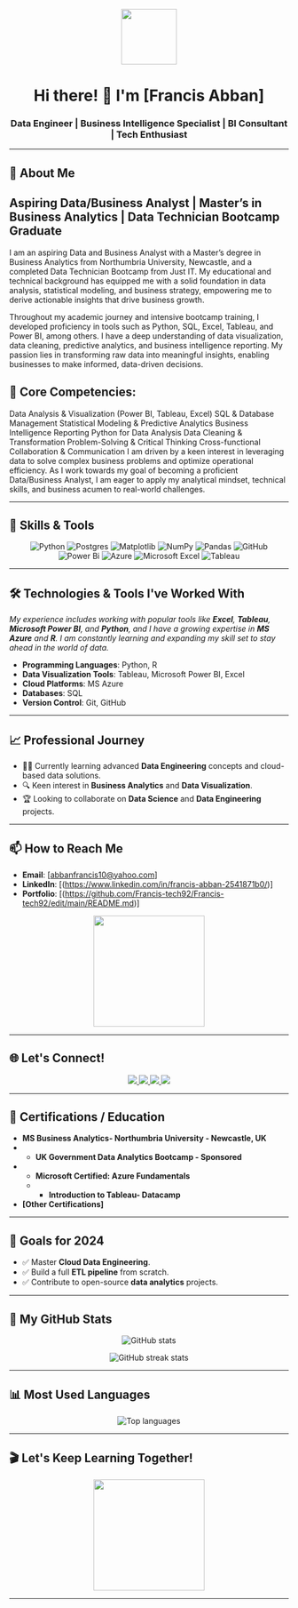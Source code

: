 <!-- **Welcome to my Hub **-->
<p align="center">
  <img src="https://media.giphy.com/media/26ufq9m6qk5wFxmnC/giphy.gif" width="100">
</p>

<h1 align="center">Hi there! 👋 I'm [Francis Abban] </h1>
<h3 align="center">Data Engineer | Business Intelligence Specialist | BI Consultant | Tech Enthusiast</h3>

---

## 🌟 About Me

## Aspiring Data/Business Analyst | Master’s in Business Analytics | Data Technician Bootcamp Graduate

I am an aspiring Data and Business Analyst with a Master’s degree in Business Analytics from Northumbria University, Newcastle, and a completed Data Technician Bootcamp from Just IT. My educational and technical background has equipped me with a solid foundation in data analysis, statistical modeling, and business strategy, empowering me to derive actionable insights that drive business growth.

Throughout my academic journey and intensive bootcamp training, I developed proficiency in tools such as Python, SQL, Excel, Tableau, and Power BI, among others. I have a deep understanding of data visualization, data cleaning, predictive analytics, and business intelligence reporting. My passion lies in transforming raw data into meaningful insights, enabling businesses to make informed, data-driven decisions.

## 🌟 Core Competencies:

Data Analysis & Visualization (Power BI, Tableau, Excel)
SQL & Database Management
Statistical Modeling & Predictive Analytics
Business Intelligence Reporting
Python for Data Analysis
Data Cleaning & Transformation
Problem-Solving & Critical Thinking
Cross-functional Collaboration & Communication
I am driven by a keen interest in leveraging data to solve complex business problems and optimize operational efficiency. As I work towards my goal of becoming a proficient Data/Business Analyst, I am eager to apply my analytical mindset, technical skills, and business acumen to real-world challenges.

---

## 💼 Skills & Tools

<div align="center">

![Python](https://img.shields.io/badge/python-3670A0?style=for-the-badge&logo=python&logoColor=ffdd54) ![Postgres](https://img.shields.io/badge/postgres-%23316192.svg?style=for-the-badge&logo=postgresql&logoColor=white) 
![Matplotlib](https://img.shields.io/badge/Matplotlib-%23ffffff.svg?style=for-the-badge&logo=Matplotlib&logoColor=black) ![NumPy](https://img.shields.io/badge/numpy-%23013243.svg?style=for-the-badge&logo=numpy&logoColor=white) 
![Pandas](https://img.shields.io/badge/pandas-%23150458.svg?style=for-the-badge&logo=pandas&logoColor=white) ![GitHub](https://img.shields.io/badge/github-%23121011.svg?style=for-the-badge&logo=github&logoColor=white) 
![Power Bi](https://img.shields.io/badge/power_bi-F2C811?style=for-the-badge&logo=powerbi&logoColor=black) ![Azure](https://img.shields.io/badge/azure-%230072C6.svg?style=for-the-badge&logo=microsoftazure&logoColor=white) 
![Microsoft Excel](https://img.shields.io/badge/Microsoft_Excel-217346?style=for-the-badge&logo=microsoft-excel&logoColor=white) ![Tableau](https://img.shields.io/badge/Tableau-E97627.svg?style=for-the-badge&logo=Tableau&logoColor=white)

</div>

---

## 🛠️ Technologies & Tools I've Worked With

_My experience includes working with popular tools like **Excel**, **Tableau**, **Microsoft Power BI**, and **Python**, and I have a growing expertise in **MS Azure** and **R**. I am constantly learning and expanding my skill set to stay ahead in the world of data._


- **Programming Languages**: Python, R
- **Data Visualization Tools**: Tableau, Microsoft Power BI, Excel
- **Cloud Platforms**: MS Azure
- **Databases**: SQL
- **Version Control**: Git, GitHub

---

## 📈 Professional Journey

- 🧑‍💻 Currently learning advanced **Data Engineering** concepts and cloud-based data solutions.
- 🔍 Keen interest in **Business Analytics** and **Data Visualization**.
- 🏆 Looking to collaborate on **Data Science** and **Data Engineering** projects.

---

## 📫 How to Reach Me

- **Email**: [abbanfrancis10@yahoo.com]
- **LinkedIn**: [(https://www.linkedin.com/in/francis-abban-2541871b0/)]
- **Portfolio**: [(https://github.com/Francis-tech92/Francis-tech92/edit/main/README.md)]

<p align="center">
  <img src="https://media.giphy.com/media/3o7btPCcdNniyf0ArS/giphy.gif" width="200">
</p>

---

## 🌐 Let's Connect!


<p align="center">
  <a href="https://www.linkedin.com/in/francis-abban-2541871b0/" target="_blank">
    <img src="https://img.shields.io/badge/LinkedIn-0077B5?style=for-the-badge&logo=linkedin&logoColor=white">
  </a>
  <a href="https://github.com/Francis-tech92" target="_blank">
    <img src="https://img.shields.io/badge/GitHub-181717?style=for-the-badge&logo=github&logoColor=white">
  </a>
  <a href="https://public.tableau.com/app/profile/francis2283/vizzes" target="_blank">
    <img src="https://img.shields.io/badge/Tableau-TableauPublic-FF6F00?style=for-the-badge&logo=tableau&logoColor=white">
  </a>
  <a href="mailto:abbanfrancis10@yahoo.com" target="_blank">
    <img src="https://img.shields.io/badge/Email-D14836?style=for-the-badge&logo=gmail&logoColor=white">
  </a>
</p>

---

## 🏅 Certifications / Education

- **MS Business Analytics- Northumbria University - Newcastle, UK**
- - **UK Government Data Analytics Bootcamp - Sponsored**
- - **Microsoft Certified: Azure Fundamentals**
  - - **Introduction to Tableau- Datacamp**
- **[Other Certifications]**

---

## 🎯 Goals for 2024

- ✅ Master **Cloud Data Engineering**.
- ✅ Build a full **ETL pipeline** from scratch.
- ✅ Contribute to open-source **data analytics** projects.

---

## 🚀 My GitHub Stats

<p align="center">
  <img src="https://github-readme-stats.vercel.app/api?username=YourUsername&show_icons=true&theme=radical" alt="GitHub stats">
</p>

<p align="center">
  <img src="https://github-readme-streak-stats.herokuapp.com/?user=YourUsername&theme=radical" alt="GitHub streak stats">
</p>

---

## 📊 Most Used Languages

<p align="center">
  <img src="https://github-readme-stats.vercel.app/api/top-langs/?username=YourUsername&layout=compact&theme=radical" alt="Top languages">
</p>

---

## 🎬 Let's Keep Learning Together!

<p align="center">
  <img src="https://media.giphy.com/media/LHZyixOnHwDDy/giphy.gif" width="200">
</p>

---


